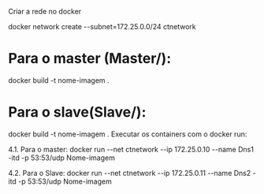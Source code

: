 Criar a rede no docker

docker network create --subnet=172.25.0.0/24 ctnetwork

# Para o master (Master/):
docker build -t nome-imagem .

# Para o slave(Slave/):
docker build -t nome-imagem .
Executar os containers com o docker run:

4.1. Para o master:
docker run --net ctnetwork --ip 172.25.0.10 --name Dns1 -itd -p 53:53/udp Nome-imagem

4.2. Para o Slave:
docker run --net ctnetwork --ip 172.25.0.11 --name Dns2 -itd -p 53:53/udp Nome-imagem
